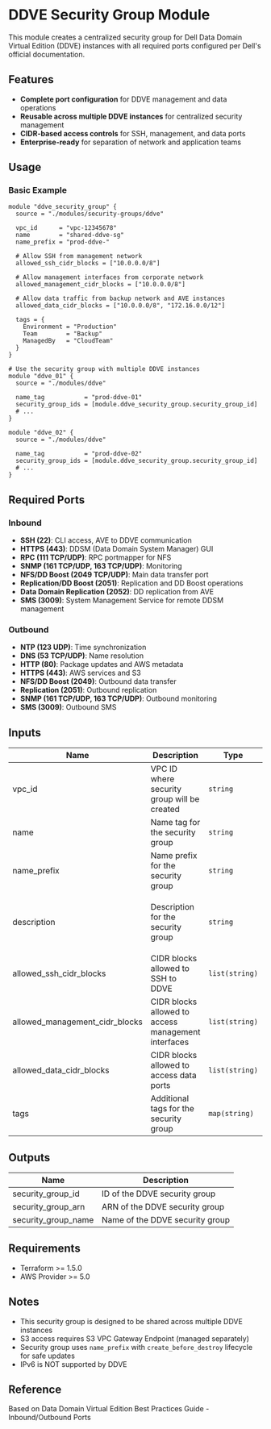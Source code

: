 # DDVE Security Group Module

This module creates a centralized security group for Dell Data Domain Virtual Edition (DDVE) instances with all required ports configured per Dell's official documentation.

## Features

- **Complete port configuration** for DDVE management and data operations
- **Reusable across multiple DDVE instances** for centralized security management
- **CIDR-based access controls** for SSH, management, and data ports
- **Enterprise-ready** for separation of network and application teams

## Usage

### Basic Example

```hcl
module "ddve_security_group" {
  source = "./modules/security-groups/ddve"

  vpc_id      = "vpc-12345678"
  name        = "shared-ddve-sg"
  name_prefix = "prod-ddve-"

  # Allow SSH from management network
  allowed_ssh_cidr_blocks = ["10.0.0.0/8"]

  # Allow management interfaces from corporate network
  allowed_management_cidr_blocks = ["10.0.0.0/8"]

  # Allow data traffic from backup network and AVE instances
  allowed_data_cidr_blocks = ["10.0.0.0/8", "172.16.0.0/12"]

  tags = {
    Environment = "Production"
    Team        = "Backup"
    ManagedBy   = "CloudTeam"
  }
}

# Use the security group with multiple DDVE instances
module "ddve_01" {
  source = "./modules/ddve"

  name_tag           = "prod-ddve-01"
  security_group_ids = [module.ddve_security_group.security_group_id]
  # ...
}

module "ddve_02" {
  source = "./modules/ddve"

  name_tag           = "prod-ddve-02"
  security_group_ids = [module.ddve_security_group.security_group_id]
  # ...
}
```

## Required Ports

### Inbound

- **SSH (22)**: CLI access, AVE to DDVE communication
- **HTTPS (443)**: DDSM (Data Domain System Manager) GUI
- **RPC (111 TCP/UDP)**: RPC portmapper for NFS
- **SNMP (161 TCP/UDP, 163 TCP/UDP)**: Monitoring
- **NFS/DD Boost (2049 TCP/UDP)**: Main data transfer port
- **Replication/DD Boost (2051)**: Replication and DD Boost operations
- **Data Domain Replication (2052)**: DD replication from AVE
- **SMS (3009)**: System Management Service for remote DDSM management

### Outbound

- **NTP (123 UDP)**: Time synchronization
- **DNS (53 TCP/UDP)**: Name resolution
- **HTTP (80)**: Package updates and AWS metadata
- **HTTPS (443)**: AWS services and S3
- **NFS/DD Boost (2049)**: Outbound data transfer
- **Replication (2051)**: Outbound replication
- **SNMP (161 TCP/UDP, 163 TCP/UDP)**: Outbound monitoring
- **SMS (3009)**: Outbound SMS

## Inputs

| Name | Description | Type | Default | Required |
|------|-------------|------|---------|:--------:|
| vpc_id | VPC ID where security group will be created | `string` | n/a | yes |
| name | Name tag for the security group | `string` | n/a | yes |
| name_prefix | Name prefix for the security group | `string` | `"ddve-sg-"` | no |
| description | Description for the security group | `string` | `"Security group for DDVE instances with all required ports"` | no |
| allowed_ssh_cidr_blocks | CIDR blocks allowed to SSH to DDVE | `list(string)` | `[]` | no |
| allowed_management_cidr_blocks | CIDR blocks allowed to access management interfaces | `list(string)` | `[]` | no |
| allowed_data_cidr_blocks | CIDR blocks allowed to access data ports | `list(string)` | `[]` | no |
| tags | Additional tags for the security group | `map(string)` | `{}` | no |

## Outputs

| Name | Description |
|------|-------------|
| security_group_id | ID of the DDVE security group |
| security_group_arn | ARN of the DDVE security group |
| security_group_name | Name of the DDVE security group |

## Requirements

- Terraform >= 1.5.0
- AWS Provider >= 5.0

## Notes

- This security group is designed to be shared across multiple DDVE instances
- S3 access requires S3 VPC Gateway Endpoint (managed separately)
- Security group uses `name_prefix` with `create_before_destroy` lifecycle for safe updates
- IPv6 is NOT supported by DDVE

## Reference

Based on Data Domain Virtual Edition Best Practices Guide - Inbound/Outbound Ports
